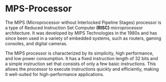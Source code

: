 # MPS-Processor
<p>The MIPS (Microprocessor without Interlocked Pipeline Stages) processor is a type of Reduced Instruction Set Computer<b> (RISC) </b>microprocessor architecture. It was developed by MIPS Technologies in the 1980s and has since been used in a variety of embedded systems, such as routers, gaming consoles, and digital cameras.

The MIPS processor is characterized by its simplicity, high performance, and low power consumption. It has a fixed instruction length of 32 bits and a simple instruction set that consists of only a few basic instructions. This allows the processor to execute instructions quickly and efficiently, making it well-suited for high-performance applications.</p>
